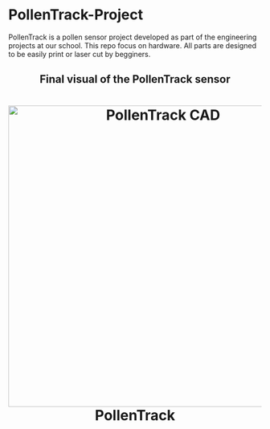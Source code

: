 # PollenTrack-Project
PollenTrack is a pollen sensor project developed as part of the engineering projects at our school.  This repo focus on hardware. All parts are designed to be easily print or laser cut by begginers.

<h2 align="center">Final visual of the PollenTrack sensor</h2>


<h1 align="center">
    <img src="https://github.com/TimotheeMounier/PollenTrack-Project/blob/main/Images/Capture%20d'%C3%A9cran%202024-04-21%20160250.png?raw=true" alt="PollenTrack CAD" width="600"></a>
    <br>
    PollenTrack
</h1>

